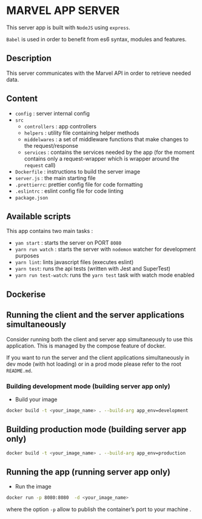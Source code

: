 # MARVEL APP SERVER 
This server app is built with `NodeJS` using `express`.

`Babel` is used in order to benefit from es6 syntax, modules and features.
  
## Description
This server communicates with the Marvel API in order to retrieve needed data.

## Content
- `config` : server internal config 
- `src` 
  - `controllers` : app controllers
  - `helpers` : utility file containing helper methods
  - `middelwares` : a set of middleware functions that make changes to the request/response
  - `services` : contains the services needed by the app (for the moment contains only a request-wrapper which is wrapper around the `request` call)
- `Dockerfile` : instructions to build the server image
- `server.js` : the main starting file
- `.prettierrc`: prettier config file for code formatting 
- `.eslintrc` : eslint config file for code linting  
- `package.json`

## Available scripts

This app contains two main tasks :

   - `yan start` : starts the server on PORT `8080`
   - `yarn run watch` : starts the server with `nodemon` watcher for development purposes
   - `yarn lint`: lints javascript files (executes eslint)
   - `yarn test`: runs the api tests (written with Jest and SuperTest)
   - `yarn run test-watch`: runs the `yarn test` task with watch mode enabled

## Dockerise  
## Running the client and the server applications simultaneously
Consider running both the client and server app simultaneously to use this application.
This is managed by the compose feature of docker. 

If you want to run the server and the client applications simultaneously in dev mode (with hot loading) or in a prod mode please refer to the root `README.md`.

### Building development mode (building server app only)
- Build your image  
```bash
docker build -t <your_image_name> . --build-arg app_env=development
```
## Building production mode (building server app only)
```bash
docker build -t <your_image_name> . --build-arg app_env=production
```
## Running the app (running server app only)
- Run the image 
```bash
docker run -p 8080:8080  -d <your_image_name>
```
where the option `-p` allow to publish the container’s port to your machine .

